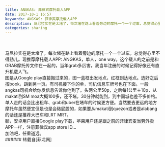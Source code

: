 ```yaml
---
title: ANGKAS: 菲律宾摩托载人APP
date: 2017-10-1 16:57
keywords: ANGKAS: 菲律宾摩托载人APP
description: 马尼拉实在是太堵了，每次堵在路上看着旁边的摩托一个一个过车，总觉得心里不得劲儿。现推荐摩托载人APP: ANGKAS，单人，one way。这个载人的之前是和GRAB摩托传文件在一起的，当年grab多厉害，我当年注册的时候记得好像还有直升机载人飞。图是从Google play直接搬过来的，图一蓝框出发地点，红框到达地点。选好之后按book，跳到另一页。有司机接下你的单，司机信息车牌号也在下面。一般angkas司机会给你发信息告诉你他到了。头两公里50p，之后每1公里＋10p，从makati到SM moa大概100多，还不堵，30分钟就能到，到中国城也差不多价格。单人走的话会比出租车、grab和uber在堵车的时候更方便。当然要去更远的地方摩托车虽然便宜但是也是会硌屁股的，如果要从makati到quezon或者是alabang的话还是推荐大巴车和LRT MRT。额，安卓用户直接Google play下载，苹果用户还是跟之前的菲律宾麦当劳外卖APP一样，注册菲律宾app store ID...加油吧，任重道远。
categories: sharing
---
```

<td class="t_f" id="postmessage_909355">

<br/>
<br/>
马尼拉实在是太堵了，每次堵在路上看着旁边的摩托一个一个过车，总觉得心里不得劲儿。现推荐摩托载人APP: ANGKAS，单人，one way。这个载人的之前是和GRAB摩托传文件在一起的，当年grab多厉害，我当年注册的时候记得好像还有直升机载人飞<img alt="" border="0" class="zoom" data-cf-modified-4046d3ec356fedf5098071ef-="" file="http://www.flw.ph//mobcent//app/data/phiz/default/20.png" id="aimg_eC9Os" lazyloadthumb="1" onclick="" onmouseover="" src="http://www.flw.ph//mobcent//app/data/phiz/default/20.png"/><img alt="" border="0" class="zoom" data-cf-modified-4046d3ec356fedf5098071ef-="" file="http://www.flw.ph//mobcent//app/data/phiz/default/20.png" id="aimg_N1kVK" lazyloadthumb="1" onclick="" onmouseover="" src="http://www.flw.ph//mobcent//app/data/phiz/default/20.png"/><img alt="" border="0" class="zoom" data-cf-modified-4046d3ec356fedf5098071ef-="" file="http://www.flw.ph//mobcent//app/data/phiz/default/20.png" id="aimg_sZNu6" lazyloadthumb="1" onclick="" onmouseover="" src="http://www.flw.ph//mobcent//app/data/phiz/default/20.png"/>。<br/>
图是从Google play直接搬过来的，图一蓝框出发地点，红框到达地点。选好之后按book，跳到另一页。有司机接下你的单，司机信息车牌号也在下面。一般angkas司机会给你发信息告诉你他到了。头两公里50p，之后每1公里＋10p，从makati到SM moa大概100多，还不堵，30分钟就能到，到中国城也差不多价格。单人走的话会比出租车、grab和uber在堵车的时候更方便。当然要去更远的地方摩托车虽然便宜但是也是会硌屁股的，如果要从makati到quezon或者是alabang的话还是推荐大巴车和LRT MRT。<img alt="" border="0" class="zoom" data-cf-modified-4046d3ec356fedf5098071ef-="" file="http://www.flw.ph//mobcent//app/data/phiz/default/06.png" id="aimg_y2lVx" lazyloadthumb="1" onclick="" onmouseover="" src="http://www.flw.ph//mobcent//app/data/phiz/default/06.png"/><img alt="" border="0" class="zoom" data-cf-modified-4046d3ec356fedf5098071ef-="" file="http://www.flw.ph//mobcent//app/data/phiz/default/06.png" id="aimg_PoPpI" lazyloadthumb="1" onclick="" onmouseover="" src="http://www.flw.ph//mobcent//app/data/phiz/default/06.png"/><img alt="" border="0" class="zoom" data-cf-modified-4046d3ec356fedf5098071ef-="" file="http://www.flw.ph//mobcent//app/data/phiz/default/06.png" id="aimg_BDGP2" lazyloadthumb="1" onclick="" onmouseover="" src="http://www.flw.ph//mobcent//app/data/phiz/default/06.png"/><br/>
额，安卓用户直接Google play下载，苹果用户还是跟之前的菲律宾麦当劳外卖APP一样，注册菲律宾app store ID...<br/>
加油吧，任重道远。<br/>
<img alt="" border="0" class="zoom" data-cf-modified-4046d3ec356fedf5098071ef-="" file="http://www.flw.ph/data/appbyme/upload/image/201710/01/1eX4Gx9BO06f.jpg" id="aimg_E8H11" lazyloadthumb="1" onclick="" onmouseover="" src="http://www.flw.ph/data/appbyme/upload/image/201710/01/1eX4Gx9BO06f.jpg"/><br/>
<img alt="" border="0" class="zoom" data-cf-modified-4046d3ec356fedf5098071ef-="" file="http://www.flw.ph/data/appbyme/upload/image/201710/01/SpeGIkjLdC2X.jpg" id="aimg_W0rDG" lazyloadthumb="1" onclick="" onmouseover="" src="http://www.flw.ph/data/appbyme/upload/image/201710/01/SpeGIkjLdC2X.jpg"/><br/>
<img alt="" border="0" class="zoom" data-cf-modified-4046d3ec356fedf5098071ef-="" file="http://www.flw.ph/data/appbyme/upload/image/201710/01/QMB44yKtbPqW.jpg" id="aimg_dAeDE" lazyloadthumb="1" onclick="" onmouseover="" src="http://www.flw.ph/data/appbyme/upload/image/201710/01/QMB44yKtbPqW.jpg"/><br/>
<img alt="" border="0" class="zoom" data-cf-modified-4046d3ec356fedf5098071ef-="" file="http://www.flw.ph/data/appbyme/upload/image/201710/01/bShmi7gCLbhk.jpg" id="aimg_MOI4F" lazyloadthumb="1" onclick="" onmouseover="" src="http://www.flw.ph/data/appbyme/upload/image/201710/01/bShmi7gCLbhk.jpg"/><br/>
<img alt="" border="0" class="zoom" data-cf-modified-4046d3ec356fedf5098071ef-="" file="http://www.flw.ph/data/appbyme/upload/image/201710/01/bCNG9avVoQiL.jpg" id="aimg_A2RfF" lazyloadthumb="1" onclick="" onmouseover="" src="http://www.flw.ph/data/appbyme/upload/image/201710/01/bCNG9avVoQiL.jpg"/><br/>
</td>
###### 转载自[菲龙网]